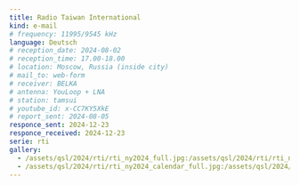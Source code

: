 ```yaml
---
title: Radio Taiwan International
kind: e-mail
# frequency: 11995/9545 kHz
language: Deutsch
# reception_date: 2024-08-02
# reception_time: 17.00-18.00
# location: Moscow, Russia (inside city)
# mail_to: web-form
# receiver: BELKA
# antenna: YouLoop + LNA
# station: tamsui
# youtube_id: x-CC7KY5XkE
# report_sent: 2024-08-05
responce_sent: 2024-12-23
responce_received: 2024-12-23
serie: rti
gallery:
  - /assets/qsl/2024/rti/rti_ny2024_full.jpg:/assets/qsl/2024/rti/rti_ny2024_small.jpg
  - /assets/qsl/2024/rti/rti_ny2024_calendar_full.jpg:/assets/qsl/2024/rti/rti_ny2024_calendar_small.jpg
---
```

